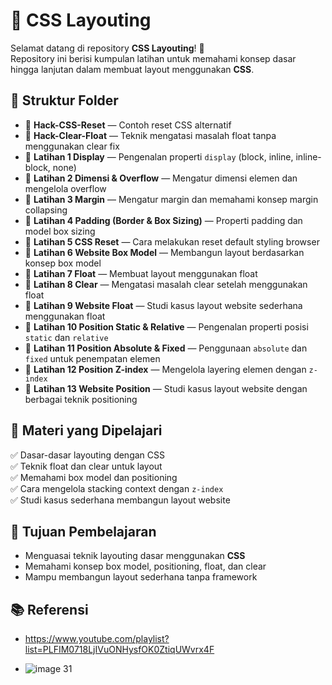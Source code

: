 # 🎨 CSS Layouting

Selamat datang di repository **CSS Layouting**! 🚀  
Repository ini berisi kumpulan latihan untuk memahami konsep dasar hingga lanjutan dalam membuat layout menggunakan **CSS**.

## 📁 Struktur Folder  
- 📂 **Hack-CSS-Reset** — Contoh reset CSS alternatif  
- 📂 **Hack-Clear-Float** — Teknik mengatasi masalah float tanpa menggunakan clear fix  
- 📂 **Latihan 1 Display** — Pengenalan properti `display` (block, inline, inline-block, none)  
- 📂 **Latihan 2 Dimensi & Overflow** — Mengatur dimensi elemen dan mengelola overflow  
- 📂 **Latihan 3 Margin** — Mengatur margin dan memahami konsep margin collapsing  
- 📂 **Latihan 4 Padding (Border & Box Sizing)** — Properti padding dan model box sizing  
- 📂 **Latihan 5 CSS Reset** — Cara melakukan reset default styling browser  
- 📂 **Latihan 6 Website Box Model** — Membangun layout berdasarkan konsep box model  
- 📂 **Latihan 7 Float** — Membuat layout menggunakan float  
- 📂 **Latihan 8 Clear** — Mengatasi masalah clear setelah menggunakan float  
- 📂 **Latihan 9 Website Float** — Studi kasus layout website sederhana menggunakan float  
- 📂 **Latihan 10 Position Static & Relative** — Pengenalan properti posisi `static` dan `relative`  
- 📂 **Latihan 11 Position Absolute & Fixed** — Penggunaan `absolute` dan `fixed` untuk penempatan elemen  
- 📂 **Latihan 12 Position Z-index** — Mengelola layering elemen dengan `z-index`  
- 📂 **Latihan 13 Website Position** — Studi kasus layout website dengan berbagai teknik positioning  

## 📌 Materi yang Dipelajari  
✅ Dasar-dasar layouting dengan CSS  
✅ Teknik float dan clear untuk layout  
✅ Memahami box model dan positioning  
✅ Cara mengelola stacking context dengan `z-index`  
✅ Studi kasus sederhana membangun layout website  

## 🎯 Tujuan Pembelajaran  
- Menguasai teknik layouting dasar menggunakan **CSS**  
- Memahami konsep box model, positioning, float, dan clear  
- Mampu membangun layout sederhana tanpa framework 

## 📚 Referensi
- https://www.youtube.com/playlist?list=PLFIM0718LjIVuONHysfOK0ZtiqUWvrx4F

- ![image 31](https://github.com/user-attachments/assets/a3d28288-c2e9-429b-a0dc-c998f843607a)
